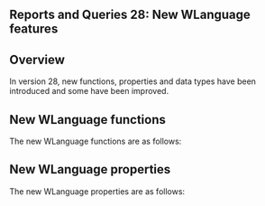 
## Reports and Queries 28: New WLanguage features
			



<a name="NOTE1"></a>
<a name="NOTE1_1"></a>


## Overview
<a name="overview_ELTTEXTE000077"></a>
In version 28, new functions, properties and data types have been introduced and some have been improved.

<a name="NOTE2"></a>
<a name="NOTE2_1"></a>


## New WLanguage functions
<a name="new_wlanguage_functions_ELTTEXTE000101"></a>
The new WLanguage functions are as follows:





<a name="NOTE4"></a>
<a name="NOTE4_1"></a>


## New WLanguage properties
<a name="new_wlanguage_properties_ELTTEXTE000125"></a>
The new WLanguage properties are as follows:


